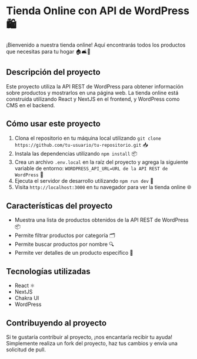 # Tienda Online con API de WordPress 🛍️

¡Bienvenido a nuestra tienda online! Aquí encontrarás todos los productos que necesitas para tu hogar 🏠🛋️🚪

## Descripción del proyecto

Este proyecto utiliza la API REST de WordPress para obtener información sobre productos y mostrarlos en una página web. La tienda online está construida utilizando React y NextJS en el frontend, y WordPress como CMS en el backend.

## Cómo usar este proyecto

1. Clona el repositorio en tu máquina local utilizando `git clone https://github.com/tu-usuario/tu-repositorio.git` 📥
2. Instala las dependencias utilizando `npm install` 📦
3. Crea un archivo `.env.local` en la raíz del proyecto y agrega la siguiente variable de entorno: `WORDPRESS_API_URL=URL de la API REST de WordPress` 🔑
4. Ejecuta el servidor de desarrollo utilizando `npm run dev` 🏃
5. Visita `http://localhost:3000` en tu navegador para ver la tienda online 🌐

## Características del proyecto

- Muestra una lista de productos obtenidos de la API REST de WordPress 📦
- Permite filtrar productos por categoría 🗂️
- Permite buscar productos por nombre 🔍
- Permite ver detalles de un producto específico 🛒

## Tecnologías utilizadas

- React ⚛️
- NextJS
- Chakra UI
- WordPress

## Contribuyendo al proyecto

Si te gustaría contribuir al proyecto, ¡nos encantaría recibir tu ayuda! Simplemente realiza un fork del proyecto, haz tus cambios y envía una solicitud de pull. 
